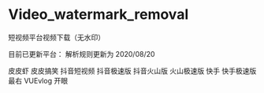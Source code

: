 # Video_watermark_removal
短视频平台视频下载（无水印）

目前已更新平台： 解析规则更新为 2020/08/20

皮皮虾 皮皮搞笑 抖音短视频 抖音极速版 抖音火山版 火山极速版 
快手 快手极速版 最右 VUEvlog 开眼 
